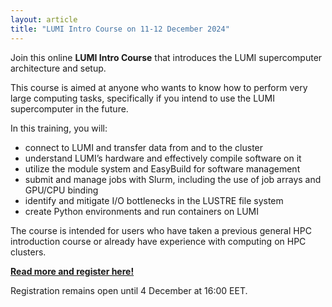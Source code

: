```yaml
---
layout: article
title: "LUMI Intro Course on 11-12 December 2024"
---
```


Join this online **LUMI Intro Course** that introduces the LUMI supercomputer architecture and setup.
 
This course is aimed at anyone who wants to know how to perform very large computing tasks, specifically if you intend to use the LUMI supercomputer in the future.
 
In this training, you will:
 
- connect to LUMI and transfer data from and to the cluster
- understand LUMI’s hardware and effectively compile software on it
- utilize the module system and EasyBuild for software management
- submit and manage jobs with Slurm, including the use of job arrays and GPU/CPU binding
- identify and mitigate I/O bottlenecks in the LUSTRE file system
- create Python environments and run containers on LUMI
 
The course is intended for users who have taken a previous general HPC introduction course or already have experience with computing on HPC clusters.
 
**[Read more and register here!](https://www.lumi-supercomputer.eu/events/lumi-intro-dec24/)**

Registration remains open until 4 December at 16:00 EET.
